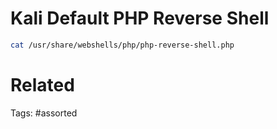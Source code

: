 # Kali Default PHP Reverse Shell
```bash
cat /usr/share/webshells/php/php-reverse-shell.php
```

# Related

Tags:
    #assorted
